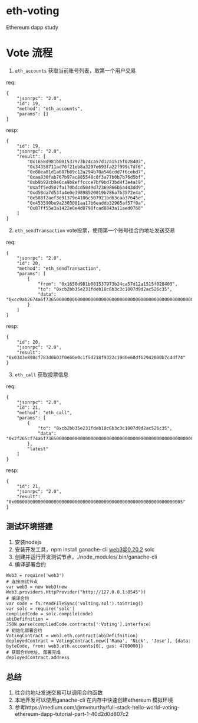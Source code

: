 # eth-voting

Ethereum dapp study

# Vote 流程
1. `eth_accounts` 获取当前账号列表，取第一个用户交易

req:
```
{
    "jsonrpc": "2.0",
    "id": 19,
    "method": "eth_accounts",
    "params": []
}
```
resp:
```
{
    "id": 19,
    "jsonrpc": "2.0",
    "result": [
        "0x1658d981b081537973b24ca57d12a1515f028403",
        "0x34358711ad76f21eb8a3297e693fa22f999c7df6",
        "0x80ea81d1a687b89c12a294b70a546cdd7f6cebd7",
        "0xaa830fab767b97ac885548c0f3a77b0b7b76d5bf",
        "0xb9b92cb9e6ca9b8effccce7bf9bd73bd4f3e4a19",
        "0xaff5ed507fa170bdcd5849d72369866b5a443dd9",
        "0xd58da7d53fa4e0e39898520019b786a7b3572e4a",
        "0x588f2aef3e91379e4106c507921bd63caa37645e",
        "0x453590be9a2303001aa17b6eaddb32965af57f0a",
        "0x87ff55e3a1422e0e4d0798fcad8843a11aed0768"
    ]
}
```
2. `eth_sendTransaction` vote投票，使用第一个账号往合约地址发送交易

req:
```
{
    "jsonrpc": "2.0",
    "id": 20,
    "method": "eth_sendTransaction",
    "params": [
        {
            "from": "0x1658d981b081537973b24ca57d12a1515f028403",
            "to": "0xcb2bb35e231fdeb18c6b3c3c1007d9d2ac526c35",
            "data": "0xcc9ab2674a6f736500000000000000000000000000000000000000000000000000000000"
        }
    ]
}
```

resp:
```
{
    "id": 20,
    "jsonrpc": "2.0",
    "result": "0x0343e898cf783d0b03f0eb0e0c1f5d218f9322c19d0e60dfb2942000b7c4df74"
}
```

3. `eth_call` 获取投票信息

req:
```
{
    "jsonrpc": "2.0",
    "id": 21,
    "method": "eth_call",
    "params": [
        {
            "to": "0xcb2bb35e231fdeb18c6b3c3c1007d9d2ac526c35",
            "data": "0x2f265cf74a6f736500000000000000000000000000000000000000000000000000000000"
        },
        "latest"
    ]
}
```

resp:
```
{
    "id": 21,
    "jsonrpc": "2.0",
    "result": "0x0000000000000000000000000000000000000000000000000000000000000005"
}
```

## 测试环境搭建
1. 安装nodejs
2. 安装开发工具，npm install ganache-cli web3@0.20.2 solc
3. 创建并运行开发测试节点，./node_modules/.bin/ganache-cli
4. 编译部署合约
```
Web3 = require('web3')
# 连接测试节点
var web3 = new Web3(new Web3.providers.HttpProvider("http://127.0.0.1:8545"))
# 编译合约
var code = fs.readFileSync('volting.sol').toString()
var solc = require('solc')
compliedCode = solc.compile(code)
abiDefifnition = JSON.parse(compliedCode.contracts[':Voting'].interface)
# 初始化部署合约
VotingContract = web3.eth.contract(abiDefifnition)
deployedContract = VotingContract.new(['Rama', 'Nick', 'Jose'], {data: byteCode, from: web3.eth.accounts[0], gas: 4700000})
# 获取合约地址, 部署完成
deployedContract.address
```

## 总结
1. 往合约地址发送交易可以调用合约函数
2. 本地开发可以使用ganache-cli 在内存中快速创建ethereum 模拟环境
3. 参考https://medium.com/@mvmurthy/full-stack-hello-world-voting-ethereum-dapp-tutorial-part-1-40d2d0d807c2